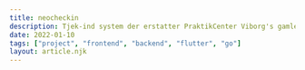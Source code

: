 ```yaml
---
title: neocheckin
description: Tjek-ind system der erstatter PraktikCenter Viborg's gamle tjek-ind system. Artikel ikke skrevet endnu.
date: 2022-01-10
tags: ["project", "frontend", "backend", "flutter", "go"]
layout: article.njk
---
```

